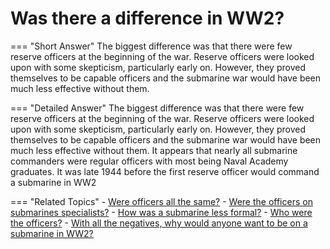 # Was there a difference in WW2?


=== "Short Answer"
    The biggest difference was that there were few reserve officers at the beginning of the war. Reserve officers were looked upon with some skepticism, particularly early on. However, they proved themselves to be capable officers and the submarine war would have been much less effective without them.

=== "Detailed Answer"
    The biggest difference was that there were few reserve officers at the beginning of the war.  Reserve officers were looked upon with some skepticism, particularly early on.  However, they proved themselves to be capable officers and the submarine war would have been much less effective without them.  It appears that nearly all submarine commanders were regular officers with most being Naval Academy graduates.  It was late 1944 before the first reserve officer would command a submarine in WW2

=== "Related Topics"
    - [Were officers all the same?](./were-officers-all-the-same.md)
    - [Were the officers on submarines specialists?](./were-the-officers-on-submarines-specialists.md)
    - [How was a submarine less formal?](./how-was-a-submarine-less-formal.md)
    - [Who were the officers?](./who-were-the-officers.md)
    - [With all the negatives, why would anyone want to be on a submarine in WW2?](./with-all-the-negatives-why-would-anyone-want-to-be-on-a-submarine-in-ww2.md)
